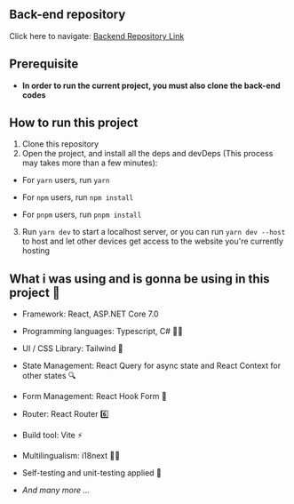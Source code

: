 ## Back-end repository

Click here to navigate: [Backend Repository Link](https://github.com/TranDangKhoi/railway-reservation-server/tree/main/RailwayReservationAPI)

## Prerequisite

- **In order to run the current project, you must also clone the back-end codes**

## How to run this project

1. Clone this repository
2. Open the project, and install all the deps and devDeps (This process may takes more than a few minutes):
   <br clear="both">

- For `yarn` users, run `yarn`

- For `npm` users, run `npm install`

- For `pnpm` users, run `pnpm install`

3. Run `yarn dev` to start a localhost server, or you can run `yarn dev --host` to host and let other devices get access to the website you're currently hosting

## What i was using and is gonna be using in this project 🤔

- Framework: React, ASP.NET Core 7.0

- Programming languages: Typescript, C# 👩‍💻

- UI / CSS Library: Tailwind 🌊

- State Management: React Query for async state and React Context for other states 🔍

- Form Management: React Hook Form 👀

- Router: React Router 6️⃣

- Build tool: Vite ⚡

- Multilingualism: i18next 👩‍💻

- Self-testing and unit-testing applied 🔧

- _And many more ..._
